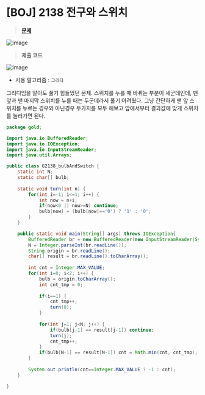 # [BOJ] 2138 전구와 스위치
> **[문제](https://www.acmicpc.net/problem/2138)**
> 
![image](https://user-images.githubusercontent.com/80896077/222465111-0013036a-2a33-4cb9-81e0-3308a26801ef.png)

> **제출 코드**
> 
![image](https://user-images.githubusercontent.com/80896077/222465138-f15dfe9d-9bd8-44f3-ab0a-192f387e80bc.png)

- 사용 알고리즘 : `그리디`

그리디임을 알아도 풀기 힘들었던 문제. 스위치를 누를 때 바뀌는 부분이 세군데인데, 맨 앞과 맨 마지막 스위치를 누를 때는 두군데라서 풀기 어려웠다. 그냥 간단하게 맨 앞 스위치를 누르는 경우와 아닌경우 두가지를 모두 해보고 앞에서부터 결과값에 맞게 스위치를 눌러가면 된다.

```java
package gold;

import java.io.BufferedReader;
import java.io.IOException;
import java.io.InputStreamReader;
import java.util.Arrays;

public class G2138_bulbAndSwitch {
	static int N;
	static char[] bulb;
	
	static void turn(int n) {
		for(int i=-1; i<=1; i++) {
			int now = n+i;
			if(now<0 || now>=N) continue;
			bulb[now] = (bulb[now]=='0') ? '1' : '0';
		}
	}

	public static void main(String[] args) throws IOException{
		BufferedReader br = new BufferedReader(new InputStreamReader(System.in));
		N = Integer.parseInt(br.readLine());
		String origin = br.readLine();
		char[] result = br.readLine().toCharArray();
		
		int cnt = Integer.MAX_VALUE;
		for(int i=0; i<2; i++) {
			bulb = origin.toCharArray();
			int cnt_tmp = 0;
			
			if(i==1) {
				cnt_tmp++;
				turn(0);
			}
			
			for(int j=1; j<N; j++) {
				if(bulb[j-1] == result[j-1]) continue;
				turn(j);
				cnt_tmp++;
			}
			if(bulb[N-1] == result[N-1]) cnt = Math.min(cnt, cnt_tmp);
		}
		
		System.out.println(cnt==Integer.MAX_VALUE ? -1 : cnt);
	}

}
```
